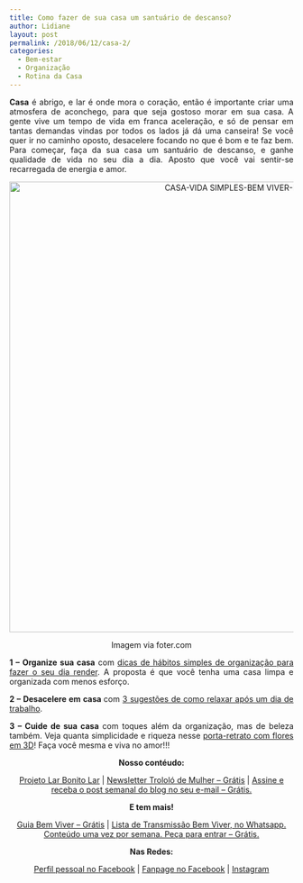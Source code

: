 ```yaml
---
title: Como fazer de sua casa um santuário de descanso?
author: Lidiane
layout: post
permalink: /2018/06/12/casa-2/
categories:
  - Bem-estar
  - Organização
  - Rotina da Casa
---
```

<p align="justify">
  <strong>Casa</strong> é abrigo, e lar é onde mora o coração, então é importante criar uma atmosfera de aconchego, para que seja gostoso morar em sua casa. A gente vive um tempo de vida em franca aceleração, e só de pensar em tantas demandas vindas por todos os lados já dá uma canseira! Se você quer ir no caminho oposto, desacelere focando no que é bom e te faz bem. Para começar, faça da sua casa um santuário de descanso, e ganhe qualidade de vida no seu dia a dia. Aposto que você vai sentir-se recarregada de energia e amor.
</p>

<p align="center">
  <img class="alignnone size-full wp-image-14644" src="https://www.trololodemulher.com.br/2018/06/CASA-VIDA-SIMPLES-BEM-VIVER-BLOG.jpg" alt="CASA-VIDA SIMPLES-BEM VIVER-BLOG" width="800" height="800" />
</p>

<p align="center">
  Imagem via foter.com
</p>

<p align="justify">
  <strong>1 – Organize sua casa</strong> com <a href="http://www.trololodemulher.com.br/2016/01/06/casa-limpa-e-organizada/" target="_blank" rel="noopener noreferrer">dicas de hábitos simples de organização para fazer o seu dia render</a>. A proposta é que você tenha uma casa limpa e organizada com menos esforço.
</p>

<p align="justify">
  <strong>2 – Desacelere em casa </strong>com <a href="http://www.trololodemulher.com.br/2015/06/22/bem-estar-em-casa/" target="_blank" rel="noopener noreferrer">3 sugestões de como relaxar após um dia de trabalho</a>.
</p>

<p align="justify">
  <strong>3 – Cuide de sua casa</strong> com toques além da organização, mas de beleza também. Veja quanta simplicidade e riqueza nesse <a href="http://www.trololodemulher.com.br/2016/08/03/foto-decoracao/" target="_blank" rel="noopener noreferrer">porta-retrato com flores em 3D</a>! Faça você mesma e viva no amor!!!
</p>

<p align="center">
  <strong>Nosso contéudo:</strong>
</p>

<p align="center">
  <a href="http://www.trololodemulher.com.br/projeto-lar-bonito-lar/" target="_blank" rel="noopener noreferrer">Projeto Lar Bonito Lar</a> | <a href="http://www.trololodemulher.com.br/2018/02/28/newsletter/" target="_blank" rel="noopener noreferrer">Newsletter Trololó de Mulher – Grátis</a> | <a href="https://feedburner.google.com/fb/a/mailverify?uri=blogBichaFemea&loc=en_US" target="_blank" rel="noopener noreferrer">Assine e receba o post semanal do blog no seu e-mail – Grátis.</a>
</p>

<p align="center">
  <strong>E tem mais!</strong>
</p>

<p align="center">
  <a href="http://www.trololodemulher.com.br/2018/03/09/bem-viver/" target="_blank" rel="noopener noreferrer">Guia Bem Viver – Grátis</a> | <a href="https://api.whatsapp.com/send?1=pt_BR&phone=5581995307307" target="_blank" rel="noopener noreferrer">Lista de Transmissão Bem Viver, no Whatsapp. Conteúdo uma vez por semana. Peça para entrar – Grátis.</a>
</p>

<p align="center">
  <strong>Nas Redes:</strong>
</p>

<p align="center">
  <a href="https://www.facebook.com/lidiane.vasconcelos.94" target="_blank" rel="noopener noreferrer">Perfil pessoal no Facebook</a> | <a href="https://www.facebook.com/TrololoMulher/" target="_blank" rel="noopener noreferrer">Fanpage no Facebook</a> | <a href="https://www.instagram.com/trololodemulher/" target="_blank" rel="noopener noreferrer">Instagram</a>
</p>

<p align="justify">
